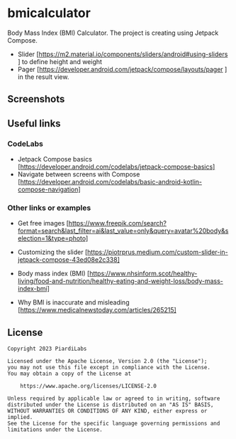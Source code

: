 # bmicalculator

Body Mass Index (BMI) Calculator.
The project is creating using Jetpack Compose.
 - Slider [https://m2.material.io/components/sliders/android#using-sliders ] to define height and weight 
 - Pager [https://developer.android.com/jetpack/compose/layouts/pager ] in the result view.

## Screenshots

## Useful links
### CodeLabs
- Jetpack Compose basics [https://developer.android.com/codelabs/jetpack-compose-basics]
- Navigate between screens with Compose [https://developer.android.com/codelabs/basic-android-kotlin-compose-navigation]

### Other links or examples
- Get free images [https://www.freepik.com/search?format=search&last_filter=ai&last_value=only&query=avatar%20body&selection=1&type=photo]
- Customizing the slider [https://piotrprus.medium.com/custom-slider-in-jetpack-compose-43ed08e2c338]

- Body mass index (BMI) [https://www.nhsinform.scot/healthy-living/food-and-nutrition/healthy-eating-and-weight-loss/body-mass-index-bmi]
- Why BMI is inaccurate and misleading [https://www.medicalnewstoday.com/articles/265215]

## License

```
Copyright 2023 PiardiLabs

Licensed under the Apache License, Version 2.0 (the "License");
you may not use this file except in compliance with the License.
You may obtain a copy of the License at

    https://www.apache.org/licenses/LICENSE-2.0

Unless required by applicable law or agreed to in writing, software
distributed under the License is distributed on an "AS IS" BASIS,
WITHOUT WARRANTIES OR CONDITIONS OF ANY KIND, either express or implied.
See the License for the specific language governing permissions and
limitations under the License.
```